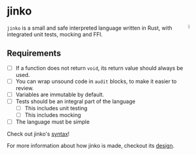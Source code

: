 # jinko
<p>
<img align="right" src="misc/logo_small.png" width="5%" height="5%" />

`jinko` is a small and safe interpreted language written in Rust, with integrated
unit tests, mocking and FFI.
</p>

## Requirements

* [ ] If a function does not return `void`, its return value should always be used.
* [ ] You can wrap unsound code in `audit` blocks, to make it easier to review.
* [ ] Variables are immutable by default.
* [ ] Tests should be an integral part of the language
    * [ ] This includes unit testing
    * [ ] This includes mocking
* [ ] The language must be simple

Check out jinko's [syntax](SYNTAX.md)!

For more information about how jinko is made, checkout its [design](DESIGN.md).

